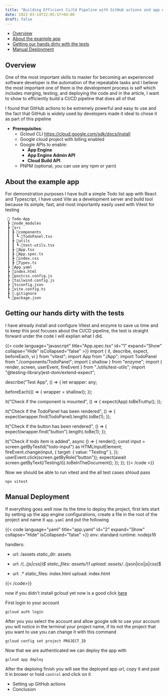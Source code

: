 ```yaml
---
title: "Building Efficient Ci/Cd Pipeline with GitHub actions and app engine"
date: 2022-03-14T22:05:57+04:00
draft: false
---
```


- [Overview](#overview)
- [About the example app](#about-the-example-app)
- [Getting our hands dirty with the tests](#getting-our-hands-dirty-with-the-tests)
- [Manual Deployment](#manual-deployment)

## Overview

One of the most important skills to master for becoming an experienced software developer is the automation of the repeatable tasks and I believe the most important one of them is the development process is self which includes merging, testing, and deploying the code and in the article, I want to show to efficiently build a CI/CD pipeline that does all of that

I found that GitHub actions to be extremely powerful and easy to use and the fact that GitHub is widely used by developers made it ideal to chose it as part of this pipeline

- **Prerequisites**:
  - Gcloud CLI <https://cloud.google.com/sdk/docs/install>
  - Google cloud project with billing enabled
  - Google APIs to enable:
    - **App Engine**
    - **App Engine Admin API**
    - **Cloud Build API**
  - PNPM (optional, you can use any npm or yarn)

## About the example app

For demonstration purposes I have built a simple Todo list app with React and Typescript, I have used Vite as a development server and build tool because its simple, fast, and most importantly easily used with Vitest for testing

```text
 📂 Todo-App
 ┣ 📂node_modules
 ┣ 📂src
 ┃ ┣ 📂components
 ┃ ┃ ┗ 📜TodoPanel.tsx
 ┃ ┣ 📂utils
 ┃ ┃ ┗ 📜test-utils.tsx
 ┃ ┣ 📜App.tsx
 ┃ ┣ 📜App.spec.ts
 ┃ ┣ 📜index.css
 ┃ ┣ 📜Types.ts
 ┣ 📜App.yaml
 ┣ 📜index.html
 ┣ 📜postcss.config.js
 ┣ 📜tailwind.config.js
 ┣ 📜tsconfig.json
 ┣ 📜vite.config.ts
 ┣ 📜.gitignore
 ┗ 📜package.json
```

## Getting our hands dirty with the tests

I have already install and configure Vitest and enzyme to save us time and to keep this post focuses about the CI/CD pipeline, the test is straight forward under the code I will explian what I did.

{{< code language="javascript" title="App.spec.tsx" id="1" expand="Show" collapse="Hide" isCollapsed="false" >}}
import { it, describe, expect, beforeEach, vi } from "vitest";
import App from "./App";
import TodoPanel from "./components/TodoPanel";
import { shallow } from "enzyme";
import { render, screen, userEvent, fireEvent } from "./utils/test-utils";
import "@testing-library/jest-dom/extend-expect";

describe("Test App", () => {
  let wrapper: any;

  beforeEach(() => {
    wrapper = shallow(<App />);
  });

  it("Check if the component is mounted", () => {
    expect(App).toBeTruthy();
  });

  it("Check if the TodoPanel has been rendered", () => {
    expect(wrapper.find(TodoPanel).length).toBe(1);
  });

  it("Check if the button has been rendered", () => {
    expect(wrapper.find("button").length).toBe(1);
  });

  it("Check if todo item is added", async () => {
    render(<App />);
    const input = screen.getByTestId("todo-input") as HTMLInputElement;
    fireEvent.change(input, {
      target: { value: "Testing" },
    });
    userEvent.click(screen.getByRole("button"));
    expect(await screen.getByText(/Testing/i)).toBeInTheDocument();
  });
});
{{< /code >}}

Now we should be able to run vitest and the all test cases shloud pass

```shell
npx vitest
```

## Manual Deployment

If everything goes well now its the time to deploy the project, first lets start by setting up the app engine configurations, create a file in the root of the project and name it `app.yaml` and put the following

{{< code language="yaml" title="app.yaml" id="2" expand="Show" collapse="Hide" isCollapsed="false" >}}
env: standard
runtime: nodejs16

handlers:
  - url: /assets
    static_dir: assets

  - url: /(.*\.(js|css))$
    static_files: assets/\1
    upload: assets/.*\.(json|ico|js|css)$
  - url: .*
    static_files: index.html
    upload: index.html

{{< /code>}}

now if you didn't install gcloud yet now is a good click [here](https://cloud.google.com/sdk/docs/install)

First login to your account

```shell
gcloud auth login
```

After you you select the account and allow google sdk to use your account you will notice in the terminal your project name, if its not the project that you want to use you can change it with this command 

```shell
gcloud config set project PROJECT_ID
```

Now that we are authenticated we can deploy the app with

```shell
gcloud app deploy
```

After the deploing finish you will see the deployed app url, copy it and past it in brower or hold `control` and click on it

- Setting up GitHub actions
- Conclusion
